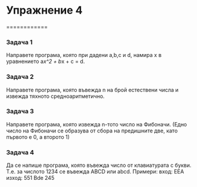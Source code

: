 # Упражнение 4 

============

### Задача 1

Направете програма, която при дадени a,b,c и d, намира x в уравнението
a*x^2 + b*x + c = d. 

### Задача 2

Направете програма, която въвежда n на брой естествени числа и извежда тяхното средноаритметично. 

### Задача 3

Направете програма, която извежда n-тото число на Фибоначи.
(Едно число на Фибоначи се образува от сбора на предишните две, като първото е 0, а второто 1)

### Задача 4

Да се напише програма, която въвежда число от клавиатурата с букви.
Т.е. за числото 1234 се въвежда ABCD или abcd.
Примери:
вход: EEA	изход: 551
	  Bde		   245
